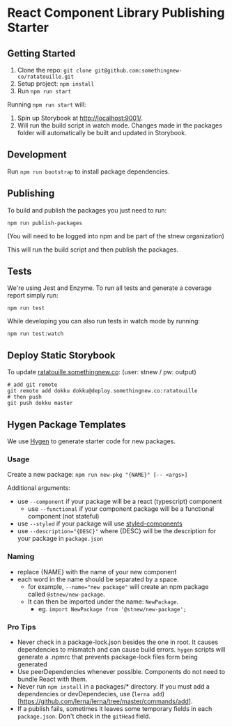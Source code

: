 # React Component Library Publishing Starter

## Getting Started

1. Clone the repo: `git clone git@github.com:somethingnew-co/ratatouille.git`
2. Setup project: `npm install`
3. Run `npm run start`

Running `npm run start` will:

1. Spin up Storybook at <http://localhost:9001/>.
2. Will run the build script in watch mode. Changes made in the packages folder will automatically be built and updated in Storybook.

## Development

Run `npm run bootstrap` to install package dependencies.

## Publishing

To build and publish the packages you just need to run:

```
npm run publish-packages
```

(You will need to be logged into npm and be part of the stnew organization)

This will run the build script and then publish the packages.

## Tests

We're using Jest and Enzyme. To run all tests and generate a coverage report simply run:

```
npm run test
```

While developing you can also run tests in watch mode by running:

```
npm run test:watch
```

## Deploy Static Storybook

To update [ratatouille.somethingnew.co](https://ratatouille.somethingnew.co): (user: stnew / pw: output)

```
# add git remote
git remote add dokku dokku@deploy.somethingnew.co:ratatouille
# then push
git push dokku master
```

## Hygen Package Templates

We use [Hygen](http://www.hygen.io/) to generate starter code for new packages.

### Usage

Create a new package: `npm run new-pkg "{NAME}" [-- <args>]`

Additional arguments:

- use `--component` if your package will be a react (typescript) component
  - use `--functional` if your component package will be a functional component (not stateful)
- use `--styled` if your package will use [styled-components](https://www.styled-components.com/)
- use `--description="{DESC}"` where {DESC} will be the description for your package in `package.json`

### Naming

- replace {NAME} with the name of your new component
- each word in the name should be separated by a space.
  - for example, `--name="new package"` will create an npm package called `@stnew/new-package`.
  - It can then be imported under the name: `NewPackage`.
    - eg. `import NewPackage from '@stnew/new-package';`

### Pro Tips

- Never check in a package-lock.json besides the one in root. It causes dependencies to mismatch and can cause build errors. `hygen` scripts will generate a .npmrc that prevents package-lock files form being generated
- Use peerDependencies whenever possible. Components do not need to bundle React with them.
- Never run `npm install` in a packages/* directory. If you must add a dependencies or devDependecies, use (`lerna add`)[<https://github.com/lerna/lerna/tree/master/commands/add>].
- If a publish fails, sometimes it leaves some temporary fields in each `package.json`. Don't check in the `gitHead` field.
